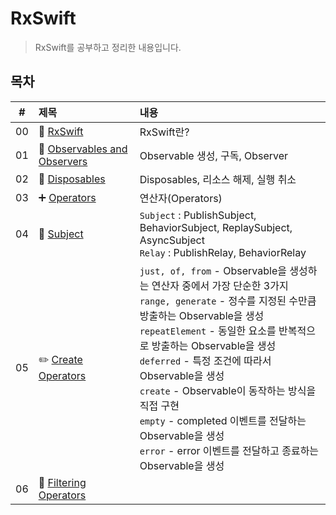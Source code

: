 # RxSwift
> RxSwift를 공부하고 정리한 내용입니다.

## 목차
|#|제목|내용|
|:---:|:---|:---|
|00|👋 [RxSwift](https://github.com/lygon55555/TIL/blob/main/RxSwift/00.%20RxSwift.md)|RxSwift란?|
|01|🔭 [Observables and Observers](https://github.com/lygon55555/TIL/blob/main/RxSwift/01.%20Observables%20and%20Observers.md)|Observable 생성, 구독, Observer|
|02|🧹 [Disposables](https://github.com/lygon55555/til/blob/main/RxSwift/02.%20Disposables.md)|Disposables, 리소스 해제, 실행 취소|
|03|➕ [Operators](https://github.com/lygon55555/til/blob/main/RxSwift/03.%20Operators.md)|연산자(Operators)|
|04|📖 [Subject](https://github.com/lygon55555/til/blob/main/RxSwift/04.%20Subject.md)|`Subject` : PublishSubject, BehaviorSubject, ReplaySubject, AsyncSubject <br/> `Relay` : PublishRelay, BehaviorRelay|
|05|✏️ [Create Operators](https://github.com/lygon55555/til/blob/main/RxSwift/05.%20Create%20Operators.md)|`just, of, from` - Observable을 생성하는 연산자 중에서 가장 단순한 3가지 <br/> `range, generate` - 정수를 지정된 수만큼 방출하는 Observable을 생성 <br/> `repeatElement` - 동일한 요소를 반복적으로 방출하는 Observable을 생성 <br/> `deferred` - 특정 조건에 따라서 Observable을 생성 <br/> `create` - Observable이 동작하는 방식을 직접 구현 <br/> `empty` - completed 이벤트를 전달하는 Observable을 생성 <br/> `error` - error 이벤트를 전달하고 종료하는 Observable을 생성|
|06|🧫 [Filtering Operators](https://github.com/lygon55555/til/blob/main/RxSwift/06.%20Filtering%20Operators.md)||

